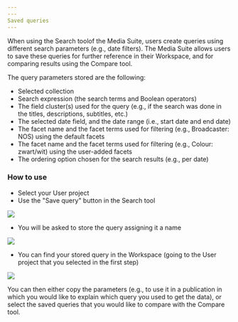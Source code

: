 ```yaml
---
---
Saved queries
---
```


When using the Search toolof the Media Suite, users create queries using different search parameters (e.g., date filters). The Media Suite allows users to save these queries for further reference in their Workspace, and for comparing results using the Compare tool.

The query parameters stored are the following:

- Selected collection
- Search expression (the search terms and Boolean operators)
- The field cluster(s) used for the query (e.g., if the search was done in the titles, descriptions, subtitles, etc.)
- The selected date field, and the date range (i.e., start date and end date)
- The facet name and the facet terms used for filtering (e.g., Broadcaster: NOS) using the default facets
- The facet name and the facet terms used for filtering (e.g., Colour: zwart/wit) using the user-added facets
- The ordering option chosen for the search results (e.g., per date)

### How to use

- Select your User project
- Use the "Save query" button in the Search tool 

![](/uploads/saved_queries_button.png)

- You will be asked to store the query assigning it a name

![](/uploads/saved_queries_dialogbox.png)

- You can find your stored query in the Workspace (going to the User project that you selected in the first step)

![](/uploads/saved_queries.jpg)

You can then either copy the parameters (e.g., to use it in a publication in which you would like to explain which query you used to get the data), or select the saved queries that you would like to compare with the Compare tool.
